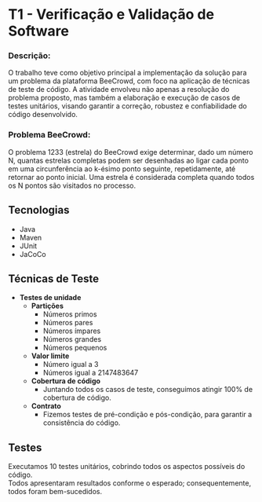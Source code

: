 # T1 - Verificação e Validação de Software

### Descrição:

 O trabalho teve como objetivo principal a implementação da solução para um problema da plataforma BeeCrowd, com foco na aplicação de técnicas de teste de código. A atividade envolveu não apenas a resolução do problema proposto, mas também a elaboração e execução de casos de testes unitários, visando garantir a correção, robustez e confiabilidade do código desenvolvido.

### Problema BeeCrowd:

 O problema 1233 (estrela) do BeeCrowd exige determinar, dado um número N, quantas estrelas completas podem ser desenhadas ao ligar cada ponto em uma circunferência ao k-ésimo ponto seguinte, repetidamente, até retornar ao ponto inicial. Uma estrela é considerada completa quando todos os N pontos são visitados no processo. 

## Tecnologias

- Java
- Maven
- JUnit
- JaCoCo

## Técnicas de Teste

- **Testes de unidade**
  - **Partições**
    - Números primos
    - Números pares
    - Números ímpares
    - Números grandes
    - Números pequenos
  - **Valor limite**
    - Número igual a 3
    - Números igual a 2147483647
  - **Cobertura de código**
    - Juntando todos os casos de teste, conseguimos atingir 100% de cobertura de código.
  - **Contrato**
    - Fizemos testes de pré-condição e pós-condição, para garantir a consistência do código.

## Testes

Executamos 10 testes unitários, cobrindo todos os aspectos possíveis do código.  
Todos apresentaram resultados conforme o esperado; consequentemente, todos foram bem-sucedidos.
